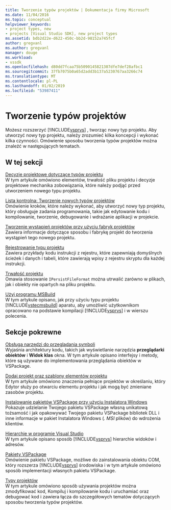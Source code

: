 ```yaml
---
title: Tworzenie typów projektów | Dokumentacja firmy Microsoft
ms.date: 11/04/2016
ms.topic: conceptual
helpviewer_keywords:
- project types, new
- projects [Visual Studio SDK], new project types
ms.assetid: bdb2d22e-d622-450c-bb2d-98152a745fcf
author: gregvanl
ms.author: gregvanl
manager: douge
ms.workload:
- vssdk
ms.openlocfilehash: d80dd7fcaa75b5090145821307dfe7def28afbc1
ms.sourcegitcommit: 37fb7075b0a65d2add3b137a5230767aa3266c74
ms.translationtype: MT
ms.contentlocale: pl-PL
ms.lasthandoff: 01/02/2019
ms.locfileid: "53987411"
---
```

# <a name="create-project-types"></a>Tworzenie typów projektów
Możesz rozszerzyć [!INCLUDE[vsprvs](../../code-quality/includes/vsprvs_md.md)] , tworząc nowy typ projektu. Aby utworzyć nowy typ projektu, należy zrozumieć kilka koncepcji i wykonać kilka czynności. Omówienie sposobu tworzenia typów projektów można znaleźć w następujących tematach.  
  
## <a name="in-this-section"></a>W tej sekcji  
 [Decyzje projektowe dotyczące typów projektu](../../extensibility/internals/project-type-design-decisions.md)  
 W tym artykule omówiono elementów, trwałość pliku projektu i decyzje projektowe mechanika zobowiązania, które należy podjąć przed utworzeniem nowego typu projektu.  
  
 [Lista kontrolna: Tworzenie nowych typów projektów](../../extensibility/internals/checklist-creating-new-project-types.md)  
 Omówienie kroków, które należy wykonać, aby utworzyć nowy typ projektu, który obsługuje zadania programowania, takie jak edytowanie kodu i kompilowanie, tworzenie, debugowanie i wdrażanie aplikacji w projekcie.  
  
 [Tworzenie wystąpień projektów przy użyciu fabryk projektów](../../extensibility/internals/creating-project-instances-by-using-project-factories.md)  
 Zawiera informacje dotyczące sposobu i fabrykę projekt do tworzenia wystąpień tego nowego projektu.  
  
 [Rejestrowanie typu projektu](../../extensibility/internals/registering-a-project-type.md)  
 Zawiera przykłady kodu instrukcji z rejestru, które zapewniają domyślnych ścieżek i danych i tabeli, które zawierają wpisy z rejestru skryptu dla każdej instrukcji.  
  
 [Trwałość projektu](../../extensibility/internals/project-persistence.md)  
 Omawia stosowanie `IPersistFileFormat` można utrwalić zarówno w plikach, jak i obiekty nie opartych na pliku projektu.  
  
 [Użyj programu MSBuild](../../extensibility/internals/using-msbuild.md)  
 W tym artykule opisano, jak przy użyciu typu projektu [!INCLUDE[vstecmsbuild](../../extensibility/internals/includes/vstecmsbuild_md.md)] aparatu, aby umożliwić użytkownikom opracowano na podstawie kompilacji [!INCLUDE[vsprvs](../../code-quality/includes/vsprvs_md.md)] i w wierszu polecenia.  
  
## <a name="related-sections"></a>Sekcje pokrewne  
 [Obsługa narzędzi do przeglądania symboli](../../extensibility/internals/supporting-symbol-browsing-tools.md)  
 Wyjaśnia architektury kodu, takich jak wyświetlanie narzędzia **przeglądarki obiektów** i **Widok klas** okna. W tym artykule opisano interfejsy i metody, które są używane do implementowania przeglądania obiektów w VSPackage.  
  
 [Dodaj projekt oraz szablony elementów projektu](../../extensibility/internals/adding-project-and-project-item-templates.md)  
 W tym artykule omówiono znaczenia pełniące projektów w określaniu, który Edytor służy po otwarciu elementu projektu i jak mogą być zmieniane zasobów projektu.  
  
 [Instalowanie pakietów VSPackage przy użyciu Instalatora Windows](../../extensibility/internals/installing-vspackages-with-windows-installer.md)  
 Pokazuje udzielanie Twojego pakietu VSPackage własną unikatową tożsamość i jak opakowywać Twojego pakietu VSPackage bibliotek DLL i inne informacje w pakiet Instalatora Windows (*. MSI* plików) do wdrożenia klientów.  
  
 [Hierarchie w programie Visual Studio](../../extensibility/internals/hierarchies-in-visual-studio.md)  
 W tym artykule opisano sposób [!INCLUDE[vsprvs](../../code-quality/includes/vsprvs_md.md)] hierarchie widoków i adresów.  
  
 [Pakiety VSPackage](../../extensibility/internals/vspackages.md)  
 Omówienie pakietu VSPackage, możliwe do zainstalowania obiektu COM, który rozszerza [!INCLUDE[vsprvs](../../code-quality/includes/vsprvs_md.md)] środowiska i w tym artykule omówiono sposób implementacji własnych pakietu VSPackage.  
  
 [Typy projektów](../../extensibility/internals/project-types.md)  
 W tym artykule omówiono sposób używania projektów można zmodyfikować kod, Kompiluj i kompilowanie kodu i uruchamiać oraz debugować kod i zawiera łącza do szczegółowych tematów dotyczących sposobu tworzenia typów projektów.